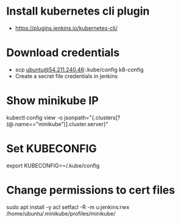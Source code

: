 # Install kubernetes cli plugin
- https://plugins.jenkins.io/kubernetes-cli/

# Download credentials
- scp ubuntu@54.211.240.46:.kube/config k8-config
- Create a secret file credentials in jenkins

# Show minikube IP
kubectl config view -o jsonpath="{.clusters[?(@.name==\"minikube\")].cluster.server}"

# Set KUBECONFIG
export KUBECONFIG=~/.kube/config

# Change permissions to cert files
sudo apt install -y acl
setfacl -R -m u:jenkins:rwx /home/ubuntu/.minikube/profiles/minikube/

